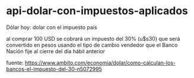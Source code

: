 # api-dolar-con-impuestos-aplicados
Dólar hoy: dolar con el impuesto país


al comprar 100 USD se cobrará un impuesto del 30% (u$s30) que será convertido en pesos usando el tipo de cambio vendedor que el Banco Nación fije al cierre del día hábil anterior

fuente:
https://www.ambito.com/economia/dolar/como-calculan-los-bancos-el-impuesto-del-30-n5072995

